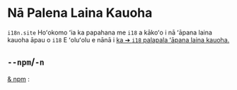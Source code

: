 # Nā Palena Laina Kauoha

`i18n.site` Hoʻokomo ʻia ka papahana me `i18` a kākoʻo i nā ʻāpana laina kauoha āpau o `i18` E ʻoluʻolu e nānā i [ka ➔ `i18` palapala ʻāpana laina kauoha.](/i18/cli)

## `--npm`/`-n`

[& npm](/i18n.site/use#npm) :